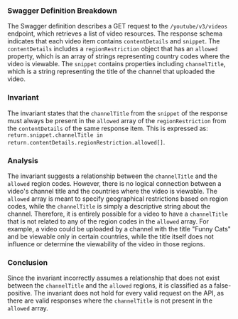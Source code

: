 ### Swagger Definition Breakdown
The Swagger definition describes a GET request to the `/youtube/v3/videos` endpoint, which retrieves a list of video resources. The response schema indicates that each video item contains `contentDetails` and `snippet`. The `contentDetails` includes a `regionRestriction` object that has an `allowed` property, which is an array of strings representing country codes where the video is viewable. The `snippet` contains properties including `channelTitle`, which is a string representing the title of the channel that uploaded the video.

### Invariant
The invariant states that the `channelTitle` from the `snippet` of the response must always be present in the `allowed` array of the `regionRestriction` from the `contentDetails` of the same response item. This is expressed as: `return.snippet.channelTitle in return.contentDetails.regionRestriction.allowed[]`.

### Analysis
The invariant suggests a relationship between the `channelTitle` and the `allowed` region codes. However, there is no logical connection between a video's channel title and the countries where the video is viewable. The `allowed` array is meant to specify geographical restrictions based on region codes, while the `channelTitle` is simply a descriptive string about the channel. Therefore, it is entirely possible for a video to have a `channelTitle` that is not related to any of the region codes in the `allowed` array. For example, a video could be uploaded by a channel with the title "Funny Cats" and be viewable only in certain countries, while the title itself does not influence or determine the viewability of the video in those regions.

### Conclusion
Since the invariant incorrectly assumes a relationship that does not exist between the `channelTitle` and the `allowed` regions, it is classified as a false-positive. The invariant does not hold for every valid request on the API, as there are valid responses where the `channelTitle` is not present in the `allowed` array.
